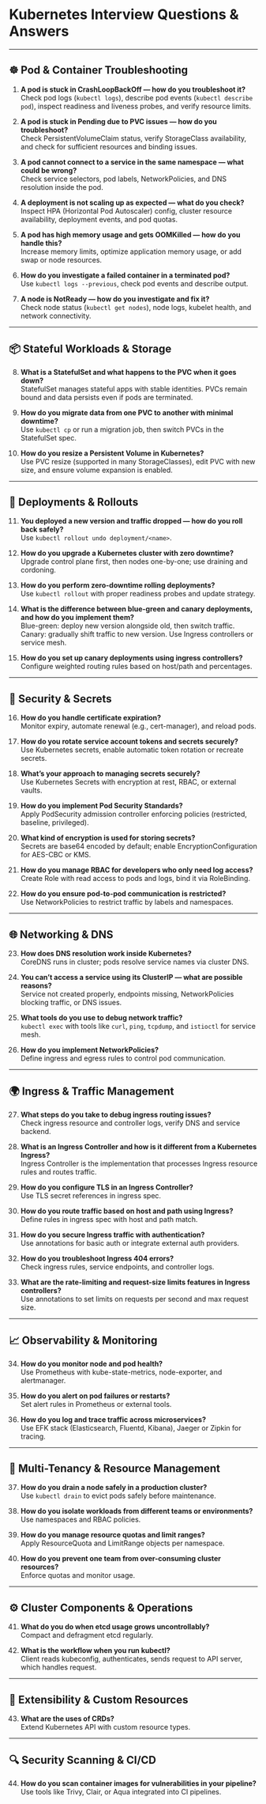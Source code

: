 # Kubernetes Interview Questions & Answers

---

## ☸️ Pod & Container Troubleshooting

1. **A pod is stuck in CrashLoopBackOff — how do you troubleshoot it?**  
   Check pod logs (`kubectl logs`), describe pod events (`kubectl describe pod`), inspect readiness and liveness probes, and verify resource limits.

2. **A pod is stuck in Pending due to PVC issues — how do you troubleshoot?**  
   Check PersistentVolumeClaim status, verify StorageClass availability, and check for sufficient resources and binding issues.

3. **A pod cannot connect to a service in the same namespace — what could be wrong?**  
   Check service selectors, pod labels, NetworkPolicies, and DNS resolution inside the pod.

4. **A deployment is not scaling up as expected — what do you check?**  
   Inspect HPA (Horizontal Pod Autoscaler) config, cluster resource availability, deployment events, and pod quotas.

5. **A pod has high memory usage and gets OOMKilled — how do you handle this?**  
   Increase memory limits, optimize application memory usage, or add swap or node resources.

6. **How do you investigate a failed container in a terminated pod?**  
   Use `kubectl logs --previous`, check pod events and describe output.

7. **A node is NotReady — how do you investigate and fix it?**  
   Check node status (`kubectl get nodes`), node logs, kubelet health, and network connectivity.

---

## 📦 Stateful Workloads & Storage

8. **What is a StatefulSet and what happens to the PVC when it goes down?**  
   StatefulSet manages stateful apps with stable identities. PVCs remain bound and data persists even if pods are terminated.

9. **How do you migrate data from one PVC to another with minimal downtime?**  
   Use `kubectl cp` or run a migration job, then switch PVCs in the StatefulSet spec.

10. **How do you resize a Persistent Volume in Kubernetes?**  
    Use PVC resize (supported in many StorageClasses), edit PVC with new size, and ensure volume expansion is enabled.

---

## 🔄 Deployments & Rollouts

11. **You deployed a new version and traffic dropped — how do you roll back safely?**  
    Use `kubectl rollout undo deployment/<name>`.

12. **How do you upgrade a Kubernetes cluster with zero downtime?**  
    Upgrade control plane first, then nodes one-by-one; use draining and cordoning.

13. **How do you perform zero-downtime rolling deployments?**  
    Use `kubectl rollout` with proper readiness probes and update strategy.

14. **What is the difference between blue-green and canary deployments, and how do you implement them?**  
    Blue-green: deploy new version alongside old, then switch traffic.  
    Canary: gradually shift traffic to new version. Use Ingress controllers or service mesh.

15. **How do you set up canary deployments using ingress controllers?**  
    Configure weighted routing rules based on host/path and percentages.

---

## 🔐 Security & Secrets

16. **How do you handle certificate expiration?**  
    Monitor expiry, automate renewal (e.g., cert-manager), and reload pods.

17. **How do you rotate service account tokens and secrets securely?**  
    Use Kubernetes secrets, enable automatic token rotation or recreate secrets.

18. **What’s your approach to managing secrets securely?**  
    Use Kubernetes Secrets with encryption at rest, RBAC, or external vaults.

19. **How do you implement Pod Security Standards?**  
    Apply PodSecurity admission controller enforcing policies (restricted, baseline, privileged).

20. **What kind of encryption is used for storing secrets?**  
    Secrets are base64 encoded by default; enable EncryptionConfiguration for AES-CBC or KMS.

21. **How do you manage RBAC for developers who only need log access?**  
    Create Role with read access to pods and logs, bind it via RoleBinding.

22. **How do you ensure pod-to-pod communication is restricted?**  
    Use NetworkPolicies to restrict traffic by labels and namespaces.

---

## 🌐 Networking & DNS

23. **How does DNS resolution work inside Kubernetes?**  
    CoreDNS runs in cluster; pods resolve service names via cluster DNS.

24. **You can’t access a service using its ClusterIP — what are possible reasons?**  
    Service not created properly, endpoints missing, NetworkPolicies blocking traffic, or DNS issues.

25. **What tools do you use to debug network traffic?**  
    `kubectl exec` with tools like `curl`, `ping`, `tcpdump`, and `istioctl` for service mesh.

26. **How do you implement NetworkPolicies?**  
    Define ingress and egress rules to control pod communication.

---

## 🌍 Ingress & Traffic Management

27. **What steps do you take to debug ingress routing issues?**  
    Check ingress resource and controller logs, verify DNS and service backend.

28. **What is an Ingress Controller and how is it different from a Kubernetes Ingress?**  
    Ingress Controller is the implementation that processes Ingress resource rules and routes traffic.

29. **How do you configure TLS in an Ingress Controller?**  
    Use TLS secret references in ingress spec.

30. **How do you route traffic based on host and path using Ingress?**  
    Define rules in ingress spec with host and path match.

31. **How do you secure Ingress traffic with authentication?**  
    Use annotations for basic auth or integrate external auth providers.

32. **How do you troubleshoot Ingress 404 errors?**  
    Check ingress rules, service endpoints, and controller logs.

33. **What are the rate-limiting and request-size limits features in Ingress controllers?**  
    Use annotations to set limits on requests per second and max request size.

---

## 📈 Observability & Monitoring

34. **How do you monitor node and pod health?**  
    Use Prometheus with kube-state-metrics, node-exporter, and alertmanager.

35. **How do you alert on pod failures or restarts?**  
    Set alert rules in Prometheus or external tools.

36. **How do you log and trace traffic across microservices?**  
    Use EFK stack (Elasticsearch, Fluentd, Kibana), Jaeger or Zipkin for tracing.

---

## 👥 Multi-Tenancy & Resource Management

37. **How do you drain a node safely in a production cluster?**  
    Use `kubectl drain` to evict pods safely before maintenance.

38. **How do you isolate workloads from different teams or environments?**  
    Use namespaces and RBAC policies.

39. **How do you manage resource quotas and limit ranges?**  
    Apply ResourceQuota and LimitRange objects per namespace.

40. **How do you prevent one team from over-consuming cluster resources?**  
    Enforce quotas and monitor usage.

---

## ⚙️ Cluster Components & Operations

41. **What do you do when etcd usage grows uncontrollably?**  
    Compact and defragment etcd regularly.

42. **What is the workflow when you run kubectl?**  
    Client reads kubeconfig, authenticates, sends request to API server, which handles request.

---

## 🧩 Extensibility & Custom Resources

43. **What are the uses of CRDs?**  
    Extend Kubernetes API with custom resource types.

---

## 🔍 Security Scanning & CI/CD

44. **How do you scan container images for vulnerabilities in your pipeline?**  
    Use tools like Trivy, Clair, or Aqua integrated into CI pipelines.
